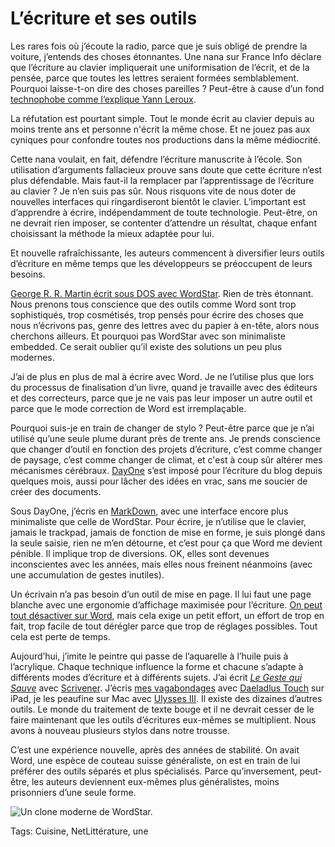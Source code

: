 # L’écriture et ses outils

Les rares fois où j’écoute la radio, parce que je suis obligé de prendre la voiture, j’entends des choses étonnantes. Une nana sur France Info déclare que l’écriture au clavier impliquerait une uniformisation de l’écrit, et de la pensée, parce que toutes les lettres seraient formées semblablement. Pourquoi laisse-t-on dire des choses pareilles ? Peut-être à cause d’un fond [technophobe comme l’explique Yann Leroux](http://psychologik.blogspot.fr/2014/05/36-millions-et-de-technophobes.html).

La réfutation est pourtant simple. Tout le monde écrit au clavier depuis au moins trente ans et personne n'écrit la même chose. Et ne jouez pas aux cyniques pour confondre toutes nos productions dans la même médiocrité.

Cette nana voulait, en fait, défendre l’écriture manuscrite à l’école. Son utilisation d’arguments fallacieux prouve sans doute que cette écriture n’est plus défendable. Mais faut-il la remplacer par l’apprentissage de l’écriture au clavier ? Je n’en suis pas sûr. Nous risquons vite de nous doter de nouvelles interfaces qui ringardiseront bientôt le clavier. L’important est d’apprendre à écrire, indépendamment de toute technologie. Peut-être, on ne devrait rien imposer, se contenter d’attendre un résultat, chaque enfant choisissant la méthode la mieux adaptée pour lui.

Et nouvelle rafraîchissante, les auteurs commencent à diversifier leurs outils d’écriture en même temps que les développeurs se préoccupent de leurs besoins.

[George R. R. Martin écrit sous DOS avec WordStar](http://davidhewson.com/2014/05/15/so-game-of-thrones-is-written-in-wordstar/). Rien de très étonnant. Nous prenons tous conscience que des outils comme Word sont trop sophistiqués, trop cosmétisés, trop pensés pour écrire des choses que nous n’écrivons pas, genre des lettres avec du papier à en-tête, alors nous cherchons ailleurs. Et pourquoi pas WordStar avec son minimaliste embedded. Ce serait oublier qu’il existe des solutions un peu plus modernes.

J’ai de plus en plus de mal à écrire avec Word. Je ne l’utilise plus que lors du processus de finalisation d’un livre, quand je travaille avec des éditeurs et des correcteurs, parce que je ne vais pas leur imposer un autre outil et parce que le mode correction de Word est irremplaçable.

Pourquoi suis-je en train de changer de stylo ? Peut-être parce que je n’ai utilisé qu’une seule plume durant près de trente ans. Je prends conscience que changer d’outil en fonction des projets d’écriture, c’est comme changer de paysage, c’est comme changer de climat, et c'est à coup sûr altérer mes mécanismes cérébraux. [DayOne](http://dayoneapp.com/) s’est imposé pour l’écriture du blog depuis quelques mois, aussi pour lâcher des idées en vrac, sans me soucier de créer des documents.

Sous DayOne, j’écris en [MarkDown](http://fr.wikipedia.org/wiki/Markdown), avec une interface encore plus minimaliste que celle de WordStar. Pour écrire, je n’utilise que le clavier, jamais le trackpad, jamais de fonction de mise en forme, je suis plongé dans la seule saisie, rien ne m’en détourne, et c’est pour ça que Word me devient pénible. Il implique trop de diversions. OK, elles sont devenues inconscientes avec les années, mais elles nous freinent néanmoins (avec une accumulation de gestes inutiles).

Un écrivain n’a pas besoin d’un outil de mise en page. Il lui faut une page blanche avec une ergonomie d’affichage maximisée pour l’écriture. [On peut tout désactiver sur Word](/2013/10/31/optimiser-word-pour-les-auteurs/), mais cela exige un petit effort, un effort de trop en fait, trop facile de tout dérégler parce que trop de réglages possibles. Tout cela est perte de temps.

Aujourd’hui, j’imite le peintre qui passe de l’aquarelle à l’huile puis à l’acrylique. Chaque technique influence la forme et chacune s’adapte à différents modes d’écriture et à différents sujets. J’ai écrit [*Le Geste qui Sauve*](/le-geste-qui-sauve/) avec [Scrivener](/2013/05/25/scrivener-le-traitement-de-texte-des-auteurs/). J’écris [mes vagabondages](/tag/vagabondage/) avec [Daeladlus Touch](http://daedalusapp.com/) sur iPad, je les peaufine sur Mac avec [Ulysses III](http://www.ulyssesapp.com/). Il existe des dizaines d’autres outils. Le monde du traitement de texte bouge et il ne devrait cesser de le faire maintenant que les outils d’écritures eux-mêmes se multiplient. Nous avons à nouveau plusieurs stylos dans notre trousse.

C’est une expérience nouvelle, après des années de stabilité. On avait Word, une espèce de couteau suisse généraliste, on est en train de lui préférer des outils séparés et plus spécialisés. Parce qu’inversement, peut-être, les auteurs deviennent eux-mêmes plus généralistes, moins prisonniers d’une seule forme.

![Un clone moderne de WordStar.](https://tcrouzet.com/images_tc/2014/05/wordstar-600x337.gif)



Tags: Cuisine, NetLittérature, une